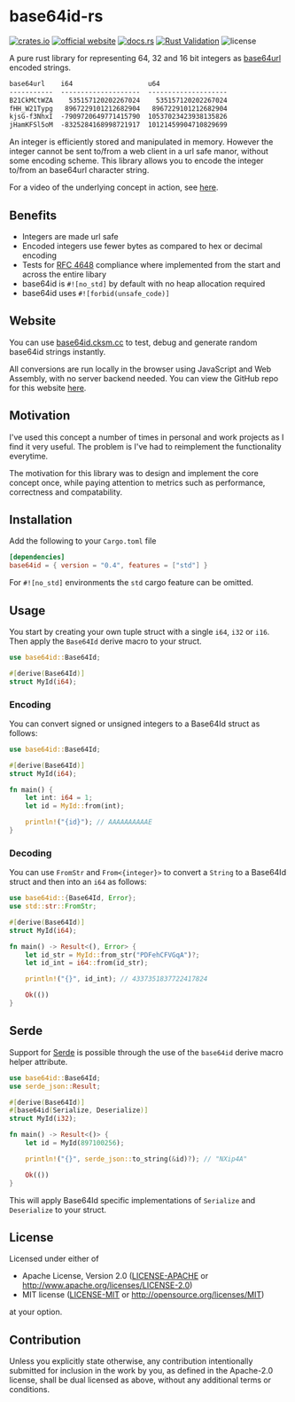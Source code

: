 # base64id-rs
[![crates.io](https://img.shields.io/crates/v/base64id.svg)](https://crates.io/crates/base64id)
[![official website](https://img.shields.io/badge/official-website-166534
)](https://base64id.cksm.cc/)
[![docs.rs](https://img.shields.io/docsrs/base64id)](https://docs.rs/base64id/latest/base64id)
[![Rust Validation](https://github.com/shauncksm/base64id-rs/actions/workflows/rust-validate.yml/badge.svg)](https://github.com/shauncksm/base64id-rs/actions/workflows/rust-validate.yml)
<picture><img alt="license" src="https://img.shields.io/crates/l/base64id"></picture>

A pure rust library for representing 64, 32 and 16 bit integers as [base64url](https://datatracker.ietf.org/doc/html/rfc4648#section-5) encoded strings.
```txt
base64url    i64                   u64
-----------  --------------------  --------------------
B21CkMCtWZA    535157120202267024    535157120202267024
fHH_W21Typg   8967229101212682904   8967229101212682904
kjsG-f3NhxI  -7909720649771415790  10537023423938135826
jHamKFSl5oM  -8325284168998721917  10121459904710829699
```

An integer is efficiently stored and manipulated in memory.
However the integer cannot be sent to/from a web client in a url safe manor, without some encoding scheme. This library allows you to encode the integer to/from an base64url character string.

For a video of the underlying concept in action, see [here](https://www.youtube.com/watch?v=gocwRvLhDf8).

## Benefits
- Integers are made url safe
- Encoded integers use fewer bytes as compared to hex or decimal encoding
- Tests for [RFC 4648](https://www.rfc-editor.org/rfc/rfc4648) compliance where implemented from the start and across the entire libary
- base64id is `#![no_std]` by default with no heap allocation required
- base64id uses `#![forbid(unsafe_code)]`

## Website
You can use [base64id.cksm.cc](https://base64id.cksm.cc) to test, debug and generate random base64id strings instantly.

All conversions are run locally in the browser using JavaScript and Web Assembly, with no server backend needed. You can view the GitHub repo for this website [here](https://github.com/shauncksm/base64id-rs-website).

## Motivation
I've used this concept a number of times in personal and work projects as I find it very useful.
The problem is I've had to reimplement the functionality everytime.

The motivation for this library was to design and implement the core concept once, while paying attention to metrics such as performance, correctness and compatability.

## Installation
Add the following to your `Cargo.toml` file
```toml
[dependencies]
base64id = { version = "0.4", features = ["std"] }
```

For `#![no_std]` environments the `std` cargo feature can be omitted.

## Usage
You start by creating your own tuple struct with a single `i64`, `i32` or `i16`. Then apply the `Base64Id` derive macro to your struct.

```rust
use base64id::Base64Id;

#[derive(Base64Id)]
struct MyId(i64);
```

### Encoding
You can convert signed or unsigned integers to a Base64Id struct as follows:
```rust
use base64id::Base64Id;

#[derive(Base64Id)]
struct MyId(i64);

fn main() {
    let int: i64 = 1;
    let id = MyId::from(int);

    println!("{id}"); // AAAAAAAAAAE
}
```

### Decoding
You can use `FromStr` and `From<{integer}>` to convert a `String` to a Base64Id struct and then into an `i64` as follows:
```rust
use base64id::{Base64Id, Error};
use std::str::FromStr;

#[derive(Base64Id)]
struct MyId(i64);

fn main() -> Result<(), Error> {
    let id_str = MyId::from_str("PDFehCFVGqA")?;
    let id_int = i64::from(id_str);

    println!("{}", id_int); // 4337351837722417824

    Ok(())
}
```

## Serde
Support for [Serde](https://serde.rs/) is possible through the use of the `base64id` derive macro helper attribute.

```rust
use base64id::Base64Id;
use serde_json::Result;

#[derive(Base64Id)]
#[base64id(Serialize, Deserialize)]
struct MyId(i32);

fn main() -> Result<()> {
    let id = MyId(897100256);

    println!("{}", serde_json::to_string(&id)?); // "NXip4A"

    Ok(())
}
```

This will apply Base64Id specific implementations of `Serialize` and `Deserialize` to your struct.

## License
Licensed under either of

 * Apache License, Version 2.0
   ([LICENSE-APACHE](LICENSE-APACHE) or http://www.apache.org/licenses/LICENSE-2.0)
 * MIT license
   ([LICENSE-MIT](LICENSE-MIT) or http://opensource.org/licenses/MIT)

at your option.

## Contribution
Unless you explicitly state otherwise, any contribution intentionally submitted
for inclusion in the work by you, as defined in the Apache-2.0 license, shall be
dual licensed as above, without any additional terms or conditions.
